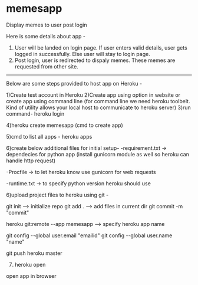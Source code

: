 # memesapp
Display memes to user post login

Here is some details about app - 
1) User will be landed on login page. If user enters valid details, user gets logged in successfully. Else user will stay to login page.
2) Post login, user is redirected to dispaly memes. These memes are requested from other site. 

----------------------------------------------------------------------------------------------------------------------------------------------------------------


Below are some steps provided to host app on Heroku - 

1)Create test account in Heroku 
2)Create app using option in website or create app using command line (for command line we need heroku toolbelt. Kind of utility allows your local host to communicate to heroku server)
3)run command- 
heroku login 

4)heroku create memesapp (cmd to create app) 

5)cmd to list all apps -
heroku apps

6)create below additional files for initial setup- 
-requirement.txt -> dependecies for python app
(install gunicorn module as well so heroku can handle http request)

-Procfile -> to let heroku know use gunicorn for web requests 

-runtime.txt -> to specify python version heroku should use 

6)upload project files to heroku using git - 

git init --> initialize repo 
git add . --> add files in current dir
git commit -m "commit"

heroku git:remote --app memesapp --> specify heroku app name 

git config --global user.email "emailid"
git config --global user.name  "name"

git push heroku master 

7) heroku open 

open app in browser


